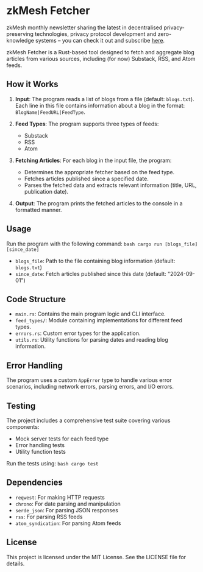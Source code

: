 # zkMesh Fetcher

zkMesh monthly newsletter sharing the latest in decentralised privacy-preserving technologies, privacy protocol development and zero-knowledge systems – you can check it out and subscribe [here](https://zkmesh.substack.com/).

zkMesh Fetcher is a Rust-based tool designed to fetch and aggregate blog articles from various sources, including (for now) Substack, RSS, and Atom feeds.

## How it Works

1. **Input**: The program reads a list of blogs from a file (default: `blogs.txt`). Each line in this file contains information about a blog in the format: `BlogName|FeedURL|FeedType`.

2. **Feed Types**: The program supports three types of feeds:
   - Substack
   - RSS
   - Atom

3. **Fetching Articles**: For each blog in the input file, the program:
   - Determines the appropriate fetcher based on the feed type.
   - Fetches articles published since a specified date.
   - Parses the fetched data and extracts relevant information (title, URL, publication date).

4. **Output**: The program prints the fetched articles to the console in a formatted manner.

## Usage

Run the program with the following command:
`bash
cargo run [blogs_file] [since_date]
`

- `blogs_file`: Path to the file containing blog information (default: `blogs.txt`)
- `since_date`: Fetch articles published since this date (default: "2024-09-01")

## Code Structure

- `main.rs`: Contains the main program logic and CLI interface.
- `feed_types/`: Module containing implementations for different feed types.
- `errors.rs`: Custom error types for the application.
- `utils.rs`: Utility functions for parsing dates and reading blog information.

## Error Handling

The program uses a custom `AppError` type to handle various error scenarios, including network errors, parsing errors, and I/O errors.

## Testing

The project includes a comprehensive test suite covering various components:
- Mock server tests for each feed type
- Error handling tests
- Utility function tests

Run the tests using:
`bash
cargo test
`

## Dependencies

- `reqwest`: For making HTTP requests
- `chrono`: For date parsing and manipulation
- `serde_json`: For parsing JSON responses
- `rss`: For parsing RSS feeds
- `atom_syndication`: For parsing Atom feeds

## License

This project is licensed under the MIT License. See the LICENSE file for details.